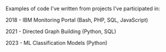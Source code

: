 Examples of code I've written from projects I've participated in:

2018 - IBM Monitoring Portal (Bash, PHP, SQL, JavaScript)

2021 - Directed Graph Building (Python, SQL)

2023 - ML Classification Models (Python)
